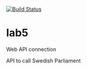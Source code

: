 [![Build Status](https://travis-ci.org/Mahmood1s/lab5.svg?branch=master)](https://travis-ci.org/Mahmood1s/lab5)

# lab5
Web API connection

API to call Swedish Parliament
